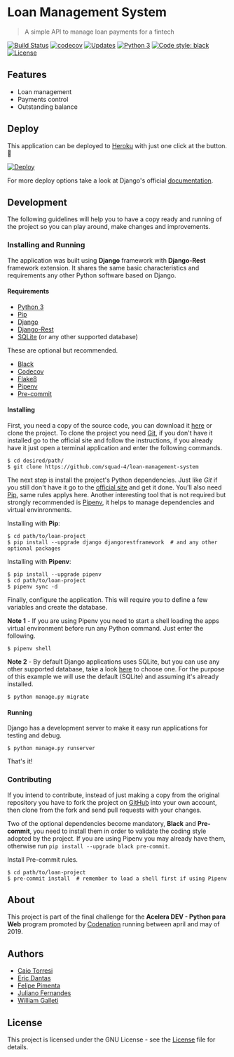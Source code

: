 # Loan Management System

> A simple API to manage loan payments for a fintech

[![Build Status](https://travis-ci.org/squad-4/loan-management-system.svg?branch=master)](https://travis-ci.org/squad-4/loan-management-system) [![codecov](https://codecov.io/gh/squad-4/loan-management-system/branch/master/graph/badge.svg)](https://codecov.io/gh/squad-4/loan-management-system) [![Updates](https://pyup.io/repos/github/squad-4/loan-management-system/shield.svg)](https://pyup.io/repos/github/squad-4/loan-management-system/) [![Python 3](https://pyup.io/repos/github/squad-4/loan-management-system/python-3-shield.svg)](https://pyup.io/repos/github/squad-4/loan-management-system/) [![Code style: black](https://img.shields.io/badge/code%20style-black-000000.svg)](https://github.com/ambv/black) [![License](https://img.shields.io/github/license/squad-4/loan-management-system.svg)](https://opensource.org/licenses/GPL-3.0)

## Features

- Loan management
- Payments control
- Outstanding balance

## Deploy

This application can be deployed to [Heroku](https://devcenter.heroku.com/articles/github-integration) with just one click at the button. 🥳

[![Deploy](https://www.herokucdn.com/deploy/button.svg)](https://heroku.com/deploy)

For more deploy options take a look at Django's official [documentation](https://docs.djangoproject.com).

## Development

The following guidelines will help you to have a copy ready and running of the project so you can play around, make changes and improvements.

### Installing and Running

The application was built using **Django** framework with **Django-Rest** framework extension. It shares the same basic characteristics and requirements any other Python software based on Django.

#### Requirements

- [Python 3](http://python.org/)
- [Pip](https://pip.pypa.io/)
- [Django](http://djangoproject.com/)
- [Django-Rest](https://www.django-rest-framework.org)
- [SQLite](http://sqlite.org/) (or any other supported database)

These are optional but recommended.

- [Black](http://black.readthedocs.io/)
- [Codecov](http://codecov.io/)
- [Flake8](http://flake8.pycqa.org/)
- [Pipenv](http://pipenv.readthedocs.io)
- [Pre-commit](http://pre-commit.com/)

#### Installing

First, you need a copy of the source code, you can download it [here](https://github.com/squad-4/loan-management-system) or clone the project. To clone the project you need [Git](https://git-scm.com), if you don't have it installed go to the official site and follow the instructions, if you already have it just open a terminal application and enter the following commands.

```shell
$ cd desired/path/
$ git clone https://github.com/squad-4/loan-management-system
```

The next step is install the project's Python dependencies. Just like _Git_ if you still don't have it go to the [official site](http://python.org/) and get it done. You'll also need [Pip](https://pip.pypa.io/), same rules applys here. Another interesting tool that is not required but strongly recommended is [Pipenv](http://pipenv.readthedocs.io), it helps to manage dependencies and virtual envinronments.

Installing with **Pip**:

```shell
$ cd path/to/loan-project
$ pip install --upgrade django djangorestframework  # and any other optional packages
```

Installing with **Pipenv**:

```shell
$ pip install --upgrade pipenv
$ cd path/to/loan-project
$ pipenv sync -d
```

Finally, configure the application. This will require you to define a few variables and create the database.

**Note 1** - If you are using Pipenv you need to start a shell loading the apps virtual environment before run any Python command. Just enter the following.

```shell
$ pipenv shell
```

**Note 2** - By default Django applications uses SQLite, but you can use any other supported database, take a look [here](https://docs.djangoproject.com) to choose one. For the purpose of this example we will use the default (SQLite) and assuming it's already installed.

```shell
$ python manage.py migrate
```

#### Running

Django has a development server to make it easy run applications for testing and debug.

```shell
$ python manage.py runserver
```

That's it!

### Contributing

If you intend to contribute, instead of just making a copy from the original repository you have to fork the project on [GitHub](https://github.com/squad-4/loan-management-system) into your own account, then clone from the fork and send pull requests with your changes.

Two of the optional dependencies become mandatory, **Black** and **Pre-commit**, you need to install them in order to validate the coding style adopted by the project. If you are using Pipenv you may already have them, otherwise run `pip install --upgrade black pre-commit`.

Install Pre-commit rules.

```shell
$ cd path/to/loan-project
$ pre-commit install  # remember to load a shell first if using Pipenv
```

## About

This project is part of the final challenge for the **Acelera DEV - Python para Web** program promoted by [Codenation](https://codenation.dev) running between april and may of 2019.

## Authors

- [Caio Torresi](https://github.com/caioCT)
- [Eric Dantas](https://github.com/ericrommel)
- [Felipe Pimenta](https://github.com/fhpimenta)
- [Juliano Fernandes](https://github.com/julianolf)
- [William Galleti](https://github.com/wgalleti)

## License

This project is licensed under the GNU License - see the [License](./LICENSE) file for details.
